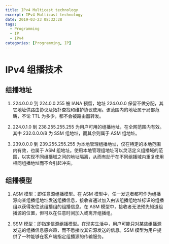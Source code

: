 ```yaml
---
title: IPv4 Multicast technology
excerpt: IPv4 Multicast technology
date: 2019-03-23 08:32:28
tags:
  - Programming
  - IP
  - IPv4
categories: [Programming, IP]
---
```


# IPv4 组播技术

## 组播地址

1. 224.0.0.0 到 224.0.0.255 被 IANA 预留，地址 224.0.0.0 保留不做分配，其它地址供路由协议及拓扑查找和维护协议使用。该范围内的地址属于局部范畴，不论 TTL 为多少，都不会被路由器转发。

2. 224.0.1.0 到 238.255.255.255 为用户可用的组播地址，在全网范围内有效。其中 232.0.0.0/8 为 SSM 组地址，而其余则属于 ASM 组地址。

3. 239.0.0.0 到 239.255.255.255 为本地管理组播地址，仅在特定的本地范围内有效，也属于 ASM 组地址。使用本地管理组地址可以灵活定义组播域的范围，以实现不同组播域之间的地址隔离，从而有助于在不同组播域内重复使用相同组播地址而不会引起冲突。

## 组播模型

1. ASM 模型：即任意源组播模型。在 ASM 模型中，任一发送者都可作为组播源向某组播组地址发送组播信息，接收者通过加入由该组播组地址标识的组播组以获得发往该组播组的组播信息。在 ASM 模型中，接收者无法预先知道组播源的位置，但可以在任意时间加入或离开组播组。

2. SSM 模型：即指定信源组播模型。在现实生活中，用户可能只对某些组播源发送的组播信息感兴趣，而不愿接收其它源发送的信息。SSM 模型为用户提供了一种能够在客户端指定组播源的传输服务。
